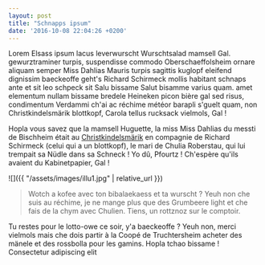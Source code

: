 ```yaml
---
layout: post
title: "Schnapps ipsum"
date: '2016-10-08 22:04:26 +0200'
---
```


Lorem Elsass ipsum lacus leverwurscht Wurschtsalad mamsell Gal. gewurztraminer turpis, suspendisse commodo Oberschaeffolsheim ornare aliquam semper Miss Dahlias Mauris turpis sagittis kuglopf eleifend dignissim baeckeoffe geht's Richard Schirmeck mollis habitant schnaps ante et sit leo schpeck sit Salu bissame Salut bisamme varius quam. amet elementum nullam bissame bredele Heineken picon bière gal sed risus, condimentum Verdammi ch'ai ac réchime météor barapli s'guelt quam, non Christkindelsmärik blottkopf, Carola tellus rucksack vielmols, Gal !

Hopla vous savez que la mamsell Huguette, la miss Miss Dahlias du messti de Bischheim était au [Christkindelsmärik](#) en compagnie de Richard Schirmeck (celui qui a un blottkopf), le mari de Chulia Roberstau, qui lui trempait sa Nüdle dans sa Schneck ! Yo dû, Pfourtz ! Ch'espère qu'ils avaient du Kabinetpapier, Gal !

![]({{ "/assets/images/illu1.jpg" | relative_url }})

> Wotch a kofee avec ton bibalaekaess et ta wurscht ? Yeuh non che suis au réchime, je ne mange plus que des Grumbeere light et che fais de la chym avec Chulien. Tiens, un rottznoz sur le comptoir.

Tu restes pour le lotto-owe ce soir, y'a baeckeoffe ? Yeuh non, merci vielmols mais che dois partir à la Coopé de Truchtersheim acheter des mänele et des rossbolla pour les gamins. Hopla tchao bissame ! Consectetur adipiscing elit
